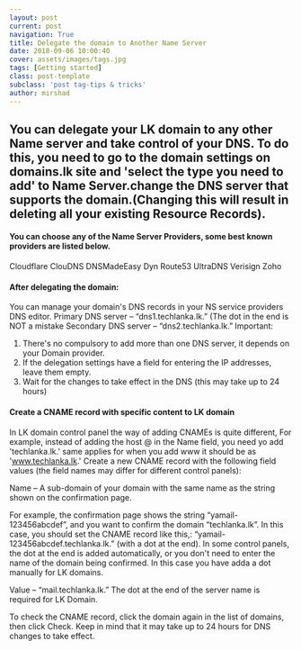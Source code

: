 ```yaml
---
layout: post
current: post
navigation: True
title: Delegate the domain to Another Name Server
date: 2018-09-06 10:00:40
cover: assets/images/tags.jpg
tags: [Getting started]
class: post-template
subclass: 'post tag-tips & tricks'
author: mirshad
---
```



You can delegate your LK domain to any other Name server and take control of your DNS. To do this, you need to go to the domain settings on domains.lk site and 'select the type you need to add' to Name Server.change the DNS server that supports the domain.(Changing this will result in deleting all your existing Resource Records).
---

#### You can choose any of the Name Server Providers, some best known providers are listed below.

Cloudflare
ClouDNS
DNSMadeEasy
Dyn
Route53
UltraDNS
Verisign
Zoho

#### After delegating the domain:

You can manage your domain's DNS records in your NS service providers DNS editor.
Primary DNS server – “dns1.techlanka.lk.” (The dot in the end is NOT a mistake
Secondary DNS server – “dns2.techlanka.lk.” 
Important:
1. There's no compulsory to add more than one DNS server, it depends on your Domain provider.
2. If the delegation settings have a field for entering the IP addresses, leave them empty.
3. Wait for the changes to take effect in the DNS (this may take up to 24 hours)


#### Create a CNAME record with specific content to LK domain

In LK domain control panel the way of adding CNAMEs is quite different,
For example, instead of adding the host @ in the Name field, you need yo add 'techlanka.lk.' 
same applies for when you add www it should be as 'www.techlanka.lk.'
Create a new CNAME record with the following field values (the field names may differ for different control panels):

Name – A sub-domain of your domain with the same name as the string shown on the confirmation page.

For example, the confirmation page shows the string “yamail-123456abcdef”, and you want to confirm the domain “techlanka.lk”. In this case, you should set the CNAME record like this,:
“yamail-123456abcdef.techlanka.lk.” (with a dot at the end).
In some control panels, the dot at the end is added automatically, or you don't need to enter the name of the domain being confirmed. In this case you have adda a dot manually for LK domains.

Value –
“mail.techlanka.lk.” 
The dot at the end of the server name is required for LK Domain.

To check the CNAME record, click the domain again in the list of domains, then click Check. Keep in mind that it may take up to 24 hours for DNS changes to take effect.
